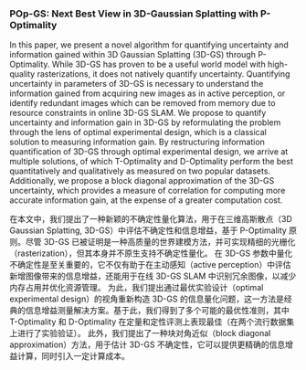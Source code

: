 ### POp-GS: Next Best View in 3D-Gaussian Splatting with P-Optimality

In this paper, we present a novel algorithm for quantifying uncertainty and information gained within 3D Gaussian Splatting (3D-GS) through P-Optimality. While 3D-GS has proven to be a useful world model with high-quality rasterizations, it does not natively quantify uncertainty. Quantifying uncertainty in parameters of 3D-GS is necessary to understand the information gained from acquiring new images as in active perception, or identify redundant images which can be removed from memory due to resource constraints in online 3D-GS SLAM. We propose to quantify uncertainty and information gain in 3D-GS by reformulating the problem through the lens of optimal experimental design, which is a classical solution to measuring information gain. By restructuring information quantification of 3D-GS through optimal experimental design, we arrive at multiple solutions, of which T-Optimality and D-Optimality perform the best quantitatively and qualitatively as measured on two popular datasets. Additionally, we propose a block diagonal approximation of the 3D-GS uncertainty, which provides a measure of correlation for computing more accurate information gain, at the expense of a greater computation cost.

在本文中，我们提出了一种新颖的不确定性量化算法，用于在三维高斯散点（3D Gaussian Splatting, 3D-GS）中评估不确定性和信息增益，基于 P-Optimality 原则。尽管 3D-GS 已被证明是一种高质量的世界建模方法，并可实现精细的光栅化（rasterization），但其本身并不原生支持不确定性量化。
在 3D-GS 参数中量化不确定性是至关重要的，它不仅有助于在主动感知（active perception）中评估新增图像带来的信息增益，还能用于在线 3D-GS SLAM 中识别冗余图像，以减少内存占用并优化资源管理。
为此，我们提出通过最优实验设计（optimal experimental design）的视角重新构造 3D-GS 的信息量化问题，这一方法是经典的信息增益测量解决方案。基于此，我们得到了多个可能的最优性准则，其中 T-Optimality 和 D-Optimality 在定量和定性评测上表现最佳（在两个流行数据集上进行了实验验证）。
此外，我们提出了一种块对角近似（block diagonal approximation）方法，用于估计 3D-GS 不确定性，它可以提供更精确的信息增益计算，同时引入一定计算成本。
